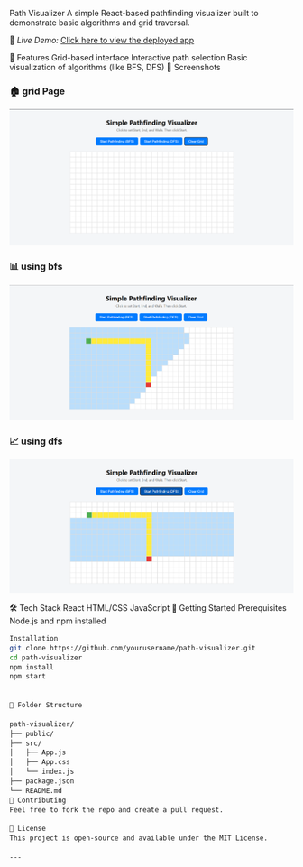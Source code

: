 Path Visualizer
A simple React-based pathfinding visualizer built to demonstrate basic algorithms and grid traversal.

🔗 *Live Demo:* [Click here to view the deployed app](https://shipfast10.github.io/Path-Finding-Visualizer-)

🚀 Features
Grid-based interface
Interactive path selection
Basic visualization of algorithms (like BFS, DFS)
📸 Screenshots

### 🏠 grid Page
![grid](./public/screenshots/im1.png)

### 📊 using bfs
![bfs](./public/screenshots/im2.png)

### 📈 using dfs
![dfs](./public/screenshots/im3.png)

🛠️ Tech Stack
React
HTML/CSS
JavaScript
🧪 Getting Started
Prerequisites
Node.js and npm installed
```bash
Installation
git clone https://github.com/yourusername/path-visualizer.git
cd path-visualizer
npm install
npm start


📂 Folder Structure

path-visualizer/
├── public/
├── src/
│   ├── App.js
│   ├── App.css
│   └── index.js
├── package.json
└── README.md
🙌 Contributing
Feel free to fork the repo and create a pull request.

📄 License
This project is open-source and available under the MIT License.

---